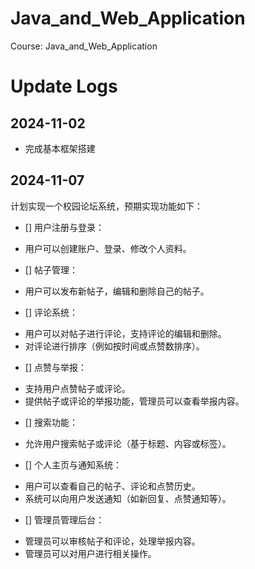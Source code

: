 # Java_and_Web_Application
Course: Java_and_Web_Application

# Update Logs

## 2024-11-02
+ 完成基本框架搭建

## 2024-11-07
计划实现一个校园论坛系统，预期实现功能如下：
- [] 用户注册与登录：
+ 用户可以创建账户、登录、修改个人资料。
- [] 帖子管理：
+ 用户可以发布新帖子，编辑和删除自己的帖子。
- [] 评论系统：
+ 用户可以对帖子进行评论，支持评论的编辑和删除。
+ 对评论进行排序（例如按时间或点赞数排序）。
- [] 点赞与举报：
+ 支持用户点赞帖子或评论。
+ 提供帖子或评论的举报功能，管理员可以查看举报内容。
- [] 搜索功能：
+ 允许用户搜索帖子或评论（基于标题、内容或标签）。
- [] 个人主页与通知系统：
+ 用户可以查看自己的帖子、评论和点赞历史。
+ 系统可以向用户发送通知（如新回复、点赞通知等）。
- [] 管理员管理后台：
+ 管理员可以审核帖子和评论，处理举报内容。
+ 管理员可以对用户进行相关操作。
